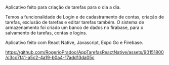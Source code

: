 Aplicativo feito para criação de tarefas para o dia a dia.

Temos a funcionalidade de Login e de cadastramento de contas, criação de tarefas, exclusão de tarefas e editar tarefas também.
O sistema de armazenamento foi criado um banco de dados no firabase, para o salvamento de tarefas, contas e logins.

Aplicativo feito com React Native, Javascript, Expo Go e Firebase.

https://github.com/RogerioPradoo/AppTarefasReactNative/assets/90151800/c3cc7f41-a5c2-4a19-b0a4-17add13da05c


